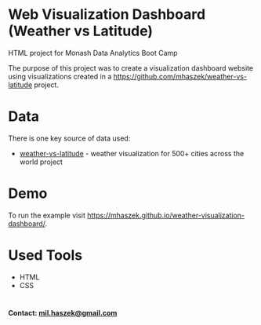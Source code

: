 # Web Visualization Dashboard (Weather vs Latitude)
HTML project for Monash Data Analytics Boot Camp

The purpose of this project was to create a visualization dashboard website using visualizations created in a https://github.com/mhaszek/weather-vs-latitude project.

# Data

There is one key source of data used:

* [weather-vs-latitude](https://github.com/mhaszek/weather-vs-latitude) - weather visualization for 500+ cities across the world project


# Demo

To run the example visit https://mhaszek.github.io/weather-visualization-dashboard/.


# Used Tools
 * HTML
 * CSS


#

#### Contact: mil.haszek@gmail.com